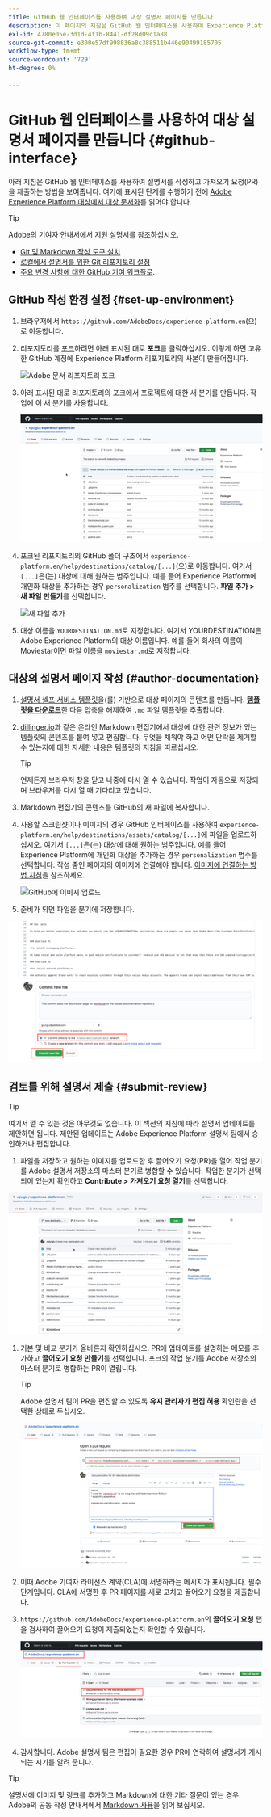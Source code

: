 ```yaml
---
title: GitHub 웹 인터페이스를 사용하여 대상 설명서 페이지를 만듭니다
description: 이 페이지의 지침은 GitHub 웹 인터페이스를 사용하여 Experience Platform 대상에 대한 설명서 페이지를 작성하고 검토를 위해 제출하는 방법을 보여줍니다.
exl-id: 4780e05e-3d1d-4f1b-8441-df28d09c1a88
source-git-commit: e300e57df998836a8c388511b446e90499185705
workflow-type: tm+mt
source-wordcount: '729'
ht-degree: 0%

---
```


# GitHub 웹 인터페이스를 사용하여 대상 설명서 페이지를 만듭니다 {#github-interface}

아래 지침은 GitHub 웹 인터페이스를 사용하여 설명서를 작성하고 가져오기 요청(PR)을 제출하는 방법을 보여줍니다. 여기에 표시된 단계를 수행하기 전에 [Adobe Experience Platform 대상에서 대상 문서화](./documentation-instructions.md)를 읽어야 합니다.

>[!TIP]
>
>Adobe의 기여자 안내서에서 지원 설명서를 참조하십시오.
>* [Git 및 Markdown 작성 도구 설치](https://experienceleague.adobe.com/docs/contributor/contributor-guide/setup/install-tools.html)
>* [로컬에서 설명서를 위한 Git 리포지토리 설정](https://experienceleague.adobe.com/docs/contributor/contributor-guide/setup/local-repo.html)
>* [주요 변경 사항에 대한 GitHub 기여 워크플로](https://experienceleague.adobe.com/docs/contributor/contributor-guide/setup/full-workflow.html).

## GitHub 작성 환경 설정 {#set-up-environment}

1. 브라우저에서 `https://github.com/AdobeDocs/experience-platform.en`(으)로 이동합니다.
2. 리포지토리를 [포크](https://experienceleague.adobe.com/docs/contributor/contributor-guide/setup/local-repo.html#fork-the-repository)하려면 아래 표시된 대로 **포크**&#x200B;를 클릭하십시오. 이렇게 하면 고유한 GitHub 계정에 Experience Platform 리포지토리의 사본이 만들어집니다.

   ![Adobe 문서 리포지토리 포크](../assets/docs-framework/ssd-fork-repository.gif)

3. 아래 표시된 대로 리포지토리의 포크에서 프로젝트에 대한 새 분기를 만듭니다. 작업에 이 새 분기를 사용합니다.

   ![새 GitHub 분기 만들기](../assets/docs-framework/new-branch-github.gif)

4. 포크된 리포지토리의 GitHub 폴더 구조에서 `experience-platform.en/help/destinations/catalog/[...]`(으)로 이동합니다. 여기서 `[...]`은(는) 대상에 대해 원하는 범주입니다. 예를 들어 Experience Platform에 개인화 대상을 추가하는 경우 `personalization` 범주를 선택합니다. **파일 추가 > 새 파일 만들기**&#x200B;를 선택합니다.

   ![새 파일 추가](../assets/docs-framework/github-navigate-and-create-file.gif)

5. 대상 이름을 `YOURDESTINATION.md`로 지정합니다. 여기서 YOURDESTINATION은 Adobe Experience Platform의 대상 이름입니다. 예를 들어 회사의 이름이 Moviestar이면 파일 이름을 `moviestar.md`로 지정합니다.

## 대상의 설명서 페이지 작성 {#author-documentation}

1. [설명서 셀프 서비스 템플릿](./self-service-template.md)을(를) 기반으로 대상 페이지의 콘텐츠를 만듭니다. **[템플릿을 다운로드](../assets/docs-framework/yourdestination-template.zip)**&#x200B;한 다음 압축을 해제하여 `.md` 파일 템플릿을 추출합니다.
2. [dillinger.io](https://dillinger.io/)과 같은 온라인 Markdown 편집기에서 대상에 대한 관련 정보가 있는 템플릿의 콘텐츠를 붙여 넣고 편집합니다. 무엇을 채워야 하고 어떤 단락을 제거할 수 있는지에 대한 자세한 내용은 템플릿의 지침을 따르십시오.

   >[!TIP]
   >
   >언제든지 브라우저 창을 닫고 나중에 다시 열 수 있습니다. 작업이 자동으로 저장되며 브라우저를 다시 열 때 기다리고 있습니다.
3. Markdown 편집기의 콘텐츠를 GitHub의 새 파일에 복사합니다.
4. 사용할 스크린샷이나 이미지의 경우 GitHub 인터페이스를 사용하여 `experience-platform.en/help/destinations/assets/catalog/[...]`에 파일을 업로드하십시오. 여기서 `[...]`은(는) 대상에 대해 원하는 범주입니다. 예를 들어 Experience Platform에 개인화 대상을 추가하는 경우 `personalization` 범주를 선택합니다. 작성 중인 페이지의 이미지에 연결해야 합니다. [이미지에 연결하는 방법 지침](https://experienceleague.adobe.com/docs/contributor/contributor-guide/writing-essentials/linking.html#link-to-images)을 참조하세요.

   ![GitHub에 이미지 업로드](../assets/docs-framework/upload-image.gif)

5. 준비가 되면 파일을 분기에 저장합니다.

![파일 만들기 확인](../assets/docs-framework/ssd-confirm-file-creation.png)

## 검토를 위해 설명서 제출 {#submit-review}

>[!TIP]
>
>여기서 깰 수 있는 것은 아무것도 없습니다. 이 섹션의 지침에 따라 설명서 업데이트를 제안하면 됩니다. 제안된 업데이트는 Adobe Experience Platform 설명서 팀에서 승인하거나 편집합니다.

1. 파일을 저장하고 원하는 이미지를 업로드한 후 끌어오기 요청(PR)을 열어 작업 분기를 Adobe 설명서 저장소의 마스터 분기로 병합할 수 있습니다. 작업한 분기가 선택되어 있는지 확인하고 **Contribute > 가져오기 요청 열기**&#x200B;를 선택합니다.

![끌어오기 요청 만들기](../assets/docs-framework/ssd-create-pull-request-1.gif)

1. 기본 및 비교 분기가 올바른지 확인하십시오. PR에 업데이트를 설명하는 메모를 추가하고 **끌어오기 요청 만들기**&#x200B;를 선택합니다. 포크의 작업 분기를 Adobe 저장소의 마스터 분기로 병합하는 PR이 열립니다.

   >[!TIP]
   >
   >Adobe 설명서 팀이 PR을 편집할 수 있도록 **유지 관리자가 편집 허용** 확인란을 선택한 상태로 두십시오.

   ![Adobe 문서 리포지토리에 끌어오기 요청 만들기](../assets/docs-framework/ssd-create-pull-request-2.png)

1. 이때 Adobe 기여자 라이선스 계약(CLA)에 서명하라는 메시지가 표시됩니다. 필수 단계입니다. CLA에 서명한 후 PR 페이지를 새로 고치고 끌어오기 요청을 제출합니다.

1. `https://github.com/AdobeDocs/experience-platform.en`의 **끌어오기 요청** 탭을 검사하여 끌어오기 요청이 제출되었는지 확인할 수 있습니다.

   ![PR 성공](../assets/docs-framework/ssd-pr-successful.png)

1. 감사합니다. Adobe 설명서 팀은 편집이 필요한 경우 PR에 연락하여 설명서가 게시되는 시기를 알려 줍니다.

>[!TIP]
>
>설명서에 이미지 및 링크를 추가하고 Markdown에 대한 기타 질문이 있는 경우 Adobe의 공동 작성 안내서에서 [Markdown 사용](https://experienceleague.adobe.com/docs/contributor/contributor-guide/writing-essentials/markdown.html)을 읽어 보십시오.
